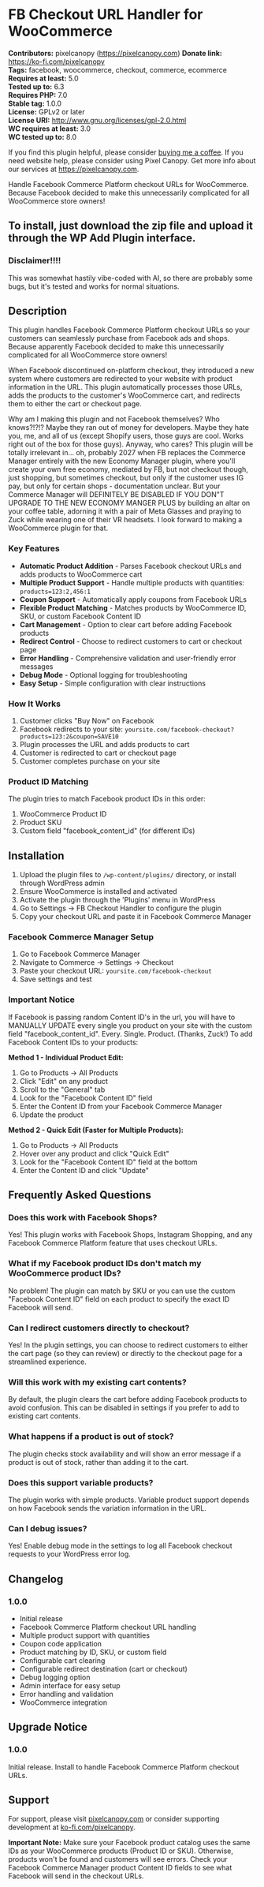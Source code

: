 # FB Checkout URL Handler for WooCommerce

**Contributors:** pixelcanopy (https://pixelcanopy.com)
**Donate link:** https://ko-fi.com/pixelcanopy  
**Tags:** facebook, woocommerce, checkout, commerce, ecommerce  
**Requires at least:** 5.0  
**Tested up to:** 6.3  
**Requires PHP:** 7.0  
**Stable tag:** 1.0.0  
**License:** GPLv2 or later  
**License URI:** http://www.gnu.org/licenses/gpl-2.0.html  
**WC requires at least:** 3.0  
**WC tested up to:** 8.0  

If you find this plugin helpful, please consider [buying me a coffee](https://ko-fi.com/pixelcanopy). If you need website help, please consider using Pixel Canopy. Get more info about our services at https://pixelcanopy.com.

Handle Facebook Commerce Platform checkout URLs for WooCommerce. Because Facebook decided to make this unnecessarily complicated for all WooCommerce store owners!

## To install, just download the zip file and upload it through the WP Add Plugin interface. ##


### Disclaimer!!!! ###
This was somewhat hastily vibe-coded with AI, so there are probably some bugs, but it's tested and works for normal situations.

## Description

This plugin handles Facebook Commerce Platform checkout URLs so your customers can seamlessly purchase from Facebook ads and shops. Because apparently Facebook decided to make this unnecessarily complicated for all WooCommerce store owners!

When Facebook discontinued on-platform checkout, they introduced a new system where customers are redirected to your website with product information in the URL. This plugin automatically processes those URLs, adds the products to the customer's WooCommerce cart, and redirects them to either the cart or checkout page.

Why am I making this plugin and not Facebook themselves? Who knows?!?!? Maybe they ran out of money for developers. Maybe they hate you, me, and all of us (except Shopify users, those guys are cool. Works right out of the box for those guys). Anyway, who cares? This plugin will be totally irrelevant in... oh, probably 2027 when FB replaces the Commerce Manager entirely with the new Economy Manager plugin, where you'll create your own free economy, mediated by FB, but not checkout though, just shopping, but sometimes checkout, but only if the customer uses IG pay, but only for certain shops - documentation unclear. But your Commerce Manager will DEFINITELY BE DISABLED IF YOU DON"T UPGRADE TO THE NEW ECONOMY MANGER PLUS by building an altar on your coffee table, adorning it with a pair of Meta Glasses and praying to Zuck while wearing one of their VR headsets. I look forward to making a WooCommerce plugin for that.

### Key Features

* **Automatic Product Addition** - Parses Facebook checkout URLs and adds products to WooCommerce cart
* **Multiple Product Support** - Handle multiple products with quantities: `products=123:2,456:1`
* **Coupon Support** - Automatically apply coupons from Facebook URLs
* **Flexible Product Matching** - Matches products by WooCommerce ID, SKU, or custom Facebook Content ID
* **Cart Management** - Option to clear cart before adding Facebook products
* **Redirect Control** - Choose to redirect customers to cart or checkout page
* **Error Handling** - Comprehensive validation and user-friendly error messages
* **Debug Mode** - Optional logging for troubleshooting
* **Easy Setup** - Simple configuration with clear instructions

### How It Works

1. Customer clicks "Buy Now" on Facebook
2. Facebook redirects to your site: `yoursite.com/facebook-checkout?products=123:2&coupon=SAVE10`
3. Plugin processes the URL and adds products to cart
4. Customer is redirected to cart or checkout page
5. Customer completes purchase on your site

### Product ID Matching

The plugin tries to match Facebook product IDs in this order:
1. WooCommerce Product ID
2. Product SKU
3. Custom field "facebook_content_id" (for different IDs)

## Installation

1. Upload the plugin files to `/wp-content/plugins/` directory, or install through WordPress admin
2. Ensure WooCommerce is installed and activated
3. Activate the plugin through the 'Plugins' menu in WordPress
4. Go to Settings → FB Checkout Handler to configure the plugin
5. Copy your checkout URL and paste it in Facebook Commerce Manager

### Facebook Commerce Manager Setup

1. Go to Facebook Commerce Manager
2. Navigate to Commerce → Settings → Checkout
3. Paste your checkout URL: `yoursite.com/facebook-checkout`
4. Save settings and test

### Important Notice

If Facebook is passing random Content ID's in the url, you will have to MANUALLY UPDATE every single you product on your site with the custom field "facebook_content_id". Every. Single. Product. (Thanks, Zuck!) To add Facebook Content IDs to your products:

**Method 1 - Individual Product Edit:**
1. Go to Products → All Products
2. Click "Edit" on any product
3. Scroll to the "General" tab
4. Look for the "Facebook Content ID" field
5. Enter the Content ID from your Facebook Commerce Manager
6. Update the product

**Method 2 - Quick Edit (Faster for Multiple Products):**
1. Go to Products → All Products
2. Hover over any product and click "Quick Edit"
3. Look for the "Facebook Content ID" field at the bottom
4. Enter the Content ID and click "Update"

## Frequently Asked Questions

### Does this work with Facebook Shops?

Yes! This plugin works with Facebook Shops, Instagram Shopping, and any Facebook Commerce Platform feature that uses checkout URLs.

### What if my Facebook product IDs don't match my WooCommerce product IDs?

No problem! The plugin can match by SKU or you can use the custom "Facebook Content ID" field on each product to specify the exact ID Facebook will send.

### Can I redirect customers directly to checkout?

Yes! In the plugin settings, you can choose to redirect customers to either the cart page (so they can review) or directly to the checkout page for a streamlined experience.

### Will this work with my existing cart contents?

By default, the plugin clears the cart before adding Facebook products to avoid confusion. This can be disabled in settings if you prefer to add to existing cart contents.

### What happens if a product is out of stock?

The plugin checks stock availability and will show an error message if a product is out of stock, rather than adding it to the cart.

### Does this support variable products?

The plugin works with simple products. Variable product support depends on how Facebook sends the variation information in the URL.

### Can I debug issues?

Yes! Enable debug mode in the settings to log all Facebook checkout requests to your WordPress error log.

## Changelog

### 1.0.0
* Initial release
* Facebook Commerce Platform checkout URL handling
* Multiple product support with quantities
* Coupon code application
* Product matching by ID, SKU, or custom field
* Configurable cart clearing
* Configurable redirect destination (cart or checkout)
* Debug logging option
* Admin interface for easy setup
* Error handling and validation
* WooCommerce integration

## Upgrade Notice

### 1.0.0
Initial release. Install to handle Facebook Commerce Platform checkout URLs.

## Support

For support, please visit [pixelcanopy.com](https://pixelcanopy.com) or consider supporting development at [ko-fi.com/pixelcanopy](https://ko-fi.com/pixelcanopy).

**Important Note:** Make sure your Facebook product catalog uses the same IDs as your WooCommerce products (Product ID or SKU). Otherwise, products won't be found and customers will see errors. Check your Facebook Commerce Manager product Content ID fields to see what Facebook will send in the checkout URLs.
